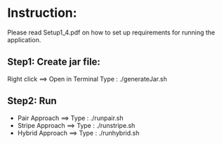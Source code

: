 
# Instruction:

Please read Setup1_4.pdf on how to set up requirements for running the application.

## Step1: Create jar file:

Right click ==> Open in Terminal 
Type : ./generateJar.sh
	
## Step2: Run
		
- Pair Approach ==> Type : ./runpair.sh
- Stripe Approach ==> Type : ./runstripe.sh
- Hybrid Approach ==> Type : ./runhybrid.sh
